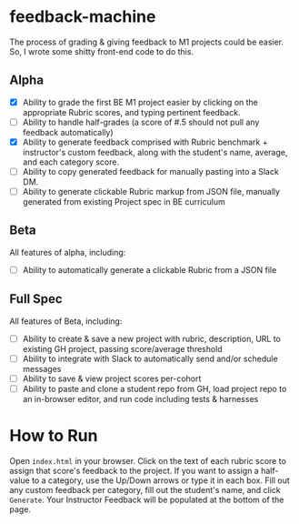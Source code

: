 # feedback-machine

The process of grading & giving feedback to M1 projects could be easier. So, I wrote some shitty front-end code to do this.

## Alpha
- [x] Ability to grade the first BE M1 project easier by clicking on the appropriate Rubric scores, and typing pertinent feedback.
- [ ] Ability to handle half-grades (a score of #.5 should not pull any feedback automatically)
- [x] Ability to generate feedback comprised with Rubric benchmark + instructor's custom feedback, along with the student's name, average, and each category score.
- [ ] Ability to copy generated feedback for manually pasting into a Slack DM.
- [ ] Ability to generate clickable Rubric markup from JSON file, manually generated from existing Project spec in BE curriculum

## Beta
All features of alpha, including:
- [ ] Ability to automatically generate a clickable Rubric from a JSON file

## Full Spec
All features of Beta, including:
- [ ] Ability to create & save a new project with rubric, description, URL to existing GH project, passing score/average threshold
- [ ] Ability to integrate with Slack to automatically send and/or schedule messages
- [ ] Ability to save & view project scores per-cohort
- [ ] Ability to paste and clone a student repo from GH, load project repo to an in-browser editor, and run code including tests & harnesses

# How to Run
Open `index.html` in your browser.
Click on the text of each rubric score to assign that score's feedback to the project. If you want to assign a half-value to a category, use the Up/Down arrows or type it in each box.
Fill out any custom feedback per category, fill out the student's name, and click `Generate`.
Your Instructor Feedback will be populated at the bottom of the page.